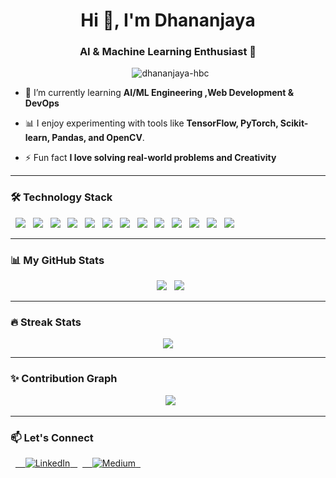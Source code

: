 <h1 align="center">Hi 👋, I'm Dhananjaya</h1>
<h3 align="center"> AI & Machine Learning Enthusiast 🚀</h3>

<p align="center">
  <img src="https://komarev.com/ghpvc/?username=dhananjaya-hbc&label=Profile%20views&color=0e75b6&style=flat" alt="dhananjaya-hbc" />
</p>

- 🌱 I’m currently learning **AI/ML Engineering ,Web Development & DevOps**

- 📊 I enjoy experimenting with tools like **TensorFlow, PyTorch, Scikit-learn, Pandas, and OpenCV**.

- ⚡ Fun fact **I love solving real-world problems and Creativity**

---

### 🛠️ Technology Stack

<p align="left">
  <img src="https://img.shields.io/badge/Python-3776AB?style=for-the-badge&logo=python&logoColor=white" />
  <img src="https://img.shields.io/badge/TensorFlow-FF6F00?style=for-the-badge&logo=tensorflow&logoColor=white" />
  <img src="https://img.shields.io/badge/PyTorch-EE4C2C?style=for-the-badge&logo=pytorch&logoColor=white" />
  <img src="https://img.shields.io/badge/Scikit--Learn-F7931E?style=for-the-badge&logo=scikit-learn&logoColor=white" />
  <img src="https://img.shields.io/badge/OpenCV-5C3EE8?style=for-the-badge&logo=opencv&logoColor=white" />
  <img src="https://img.shields.io/badge/Pandas-150458?style=for-the-badge&logo=pandas&logoColor=white" />
  <img src="https://img.shields.io/badge/Numpy-013243?style=for-the-badge&logo=numpy&logoColor=white" />
  <img src="https://img.shields.io/badge/Jupyter-F37626?style=for-the-badge&logo=jupyter&logoColor=white" />
  <img src="https://img.shields.io/badge/C-00599C?style=for-the-badge&logo=c&logoColor=white"/>
  <img src="https://img.shields.io/badge/HTML5-E34F26?style=for-the-badge&logo=html5&logoColor=white"/>
  <img src="https://img.shields.io/badge/CSS3-1572B6?style=for-the-badge&logo=css3&logoColor=white"/>
  <img src="https://img.shields.io/badge/JavaScript-F7DF1E?style=for-the-badge&logo=javascript&logoColor=black"/>
  <img src="https://img.shields.io/badge/React-20232A?style=for-the-badge&logo=react&logoColor=61DAFB"/>
  
</p>

---

### 📊 My GitHub Stats

<p align="center">
  <img src="https://github-readme-stats.vercel.app/api?username=dhananjaya-hbc&show_icons=true&theme=tokyonight" />
  <img src="https://github-readme-stats.vercel.app/api/top-langs/?username=dhananjaya-hbc&layout=compact&theme=tokyonight" />
</p>

---

### 🔥 Streak Stats

<p align="center">
  <img src="https://github-profile-trophy.vercel.app/?username=dhananjaya-hbc&theme=tokyonight&column=3&row=2" />
</p>

---

### ✨ Contribution Graph

<p align="center">
  <img src="https://github-readme-activity-graph.vercel.app/graph?username=dhananjaya-hbc&theme=tokyo-night&area=true&hide_border=true" />
</p>


---

### 📫 Let's Connect

<p align="left">
  <a href="https://linkedin.com/in/chamoddhananjaya" target="_blank">
    <img src="https://img.shields.io/badge/LinkedIn-0A66C2?style=for-the-badge&logo=linkedin&logoColor=white" alt="LinkedIn"/>
  </a>
  <a href="https://medium.com/@dhananjayachamod0754" target="_blank">
    <img src="https://img.shields.io/badge/Medium-000000?style=for-the-badge&logo=medium&logoColor=white" alt="Medium"/>
  </a>
</p>
